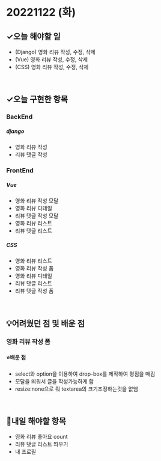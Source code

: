 # 20221122 (화)

## ✓오늘 해야할 일

- (Django) 영화 리뷰 작성, 수정, 삭제
- (Vue) 영화 리뷰 작성, 수정, 삭제
- (CSS) 영화 리뷰 작성, 수정, 삭제

<br>

## ✓오늘 구현한 항목
### BackEnd
##### django
- 영화 리뷰 작성
- 리뷰 댓글 작성




### FrontEnd
##### Vue
- 영화 리뷰 작성 모달
- 영화 리뷰 디테일
- 리뷰 댓글 작성 모달
- 영화 리뷰 리스트
- 리뷰 댓글 리스트


##### CSS
- 영화 리뷰 리스트
- 영화 리뷰 작성 폼
- 영화 리뷰 디테일
- 리뷰 댓글 리스트
- 리뷰 댓글 작성 폼

<br>

## 💡어려웠던 점 및 배운 점

### 영화 리뷰 작성 폼

#### ⭐️배운 점

- select와 option을 이용하여 drop-box를 제작하여 평점을 매김
- 모달을 띄워서 글을 작성가능하게 함
- resize:none으로 줘 textarea의 크기조정하는것을 없앰

<br>

## 📆내일 해야할 항목

- 영화 리뷰 좋아요 count
- 리뷰 댓글 리스트 띄우기
- 내 프로필